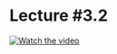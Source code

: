 # Lecture #3.2

[![Watch the video](https://img.youtube.com/vi/ejJEzdUwFjQ/0.jpg)](https://www.youtube.com/watch?v=ejJEzdUwFjQ&list=PLoROMvodv4rPzLcXBhbCFt8ahPrQGFSmN&index=11)
